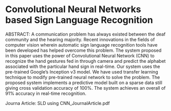 # Convolutional Neural Networks based Sign Language Recognition


ABSTRACT: A communication problem has always existed between the deaf community and the hearing majority.
Recent innovations in the fields of computer vision wherein automatic sign language recognition tools have been
developed has helped overcome this problem. The system proposed in this paper uses the power of Convolutional
Neural Network (CNN) to recognize the hand gestures fed in through camera and predict the alphabet associated with
the particular hand sign in real-time. Our system uses the pre-trained Google’s Inception v3 model. We have used
transfer learning technique to modify pre-trained neural network to solve the problem. The proposed system
implements a predictive model built on a sparse data still giving cross validation accuracy of 100%. The system
achieves an overall of 91% accuracy in real-time recognition.

Journa Article: SLD using CNN_JournalArticle.pdf

